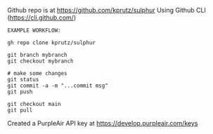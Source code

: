 
Github repo is at https://github.com/kprutz/sulphur
Using Github CLI (https://cli.github.com/)

    EXAMPLE WORKFLOW:

    gh repo clone kprutz/sulphur

    git branch mybranch
    git checkout mybranch

    # make some changes
    git status
    git commit -a -m "...commit msg"
    git push

    git checkout main
    git pull
    

Created a PurpleAir API key at https://develop.purpleair.com/keys


